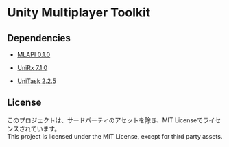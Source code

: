 # Unity Multiplayer Toolkit

## Dependencies
- [MLAPI 0.1.0](https://github.com/Unity-Technologies/com.unity.multiplayer.mlapi/releases/tag/0.1.0)

- [UniRx 7.1.0](https://github.com/neuecc/UniRx/releases/tag/7.1.0)

- [UniTask 2.2.5](https://github.com/Cysharp/UniTask/releases/tag/2.2.5)

## License
このプロジェクトは、サードパーティのアセットを除き、MIT Licenseでライセンスされています。  
This project is licensed under the MIT License, except for third party assets.
